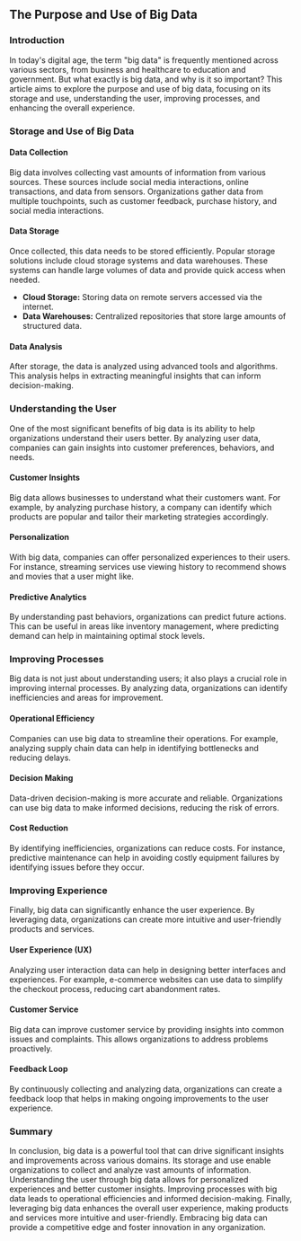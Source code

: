 ## The Purpose and Use of Big Data

### Introduction

In today's digital age, the term "big data" is frequently mentioned across various sectors, from business and healthcare to education and government. But what exactly is big data, and why is it so important? This article aims to explore the purpose and use of big data, focusing on its storage and use, understanding the user, improving processes, and enhancing the overall experience.

### Storage and Use of Big Data

#### Data Collection

Big data involves collecting vast amounts of information from various sources. These sources include social media interactions, online transactions, and data from sensors. Organizations gather data from multiple touchpoints, such as customer feedback, purchase history, and social media interactions.

#### Data Storage

Once collected, this data needs to be stored efficiently. Popular storage solutions include cloud storage systems and data warehouses. These systems can handle large volumes of data and provide quick access when needed. 

- **Cloud Storage:** Storing data on remote servers accessed via the internet.
- **Data Warehouses:** Centralized repositories that store large amounts of structured data.

#### Data Analysis

After storage, the data is analyzed using advanced tools and algorithms. This analysis helps in extracting meaningful insights that can inform decision-making.

### Understanding the User

One of the most significant benefits of big data is its ability to help organizations understand their users better. By analyzing user data, companies can gain insights into customer preferences, behaviors, and needs.

#### Customer Insights

Big data allows businesses to understand what their customers want. For example, by analyzing purchase history, a company can identify which products are popular and tailor their marketing strategies accordingly.

#### Personalization

With big data, companies can offer personalized experiences to their users. For instance, streaming services use viewing history to recommend shows and movies that a user might like.

#### Predictive Analytics

By understanding past behaviors, organizations can predict future actions. This can be useful in areas like inventory management, where predicting demand can help in maintaining optimal stock levels.

### Improving Processes

Big data is not just about understanding users; it also plays a crucial role in improving internal processes. By analyzing data, organizations can identify inefficiencies and areas for improvement.

#### Operational Efficiency

Companies can use big data to streamline their operations. For example, analyzing supply chain data can help in identifying bottlenecks and reducing delays.

#### Decision Making

Data-driven decision-making is more accurate and reliable. Organizations can use big data to make informed decisions, reducing the risk of errors.

#### Cost Reduction

By identifying inefficiencies, organizations can reduce costs. For instance, predictive maintenance can help in avoiding costly equipment failures by identifying issues before they occur.

### Improving Experience

Finally, big data can significantly enhance the user experience. By leveraging data, organizations can create more intuitive and user-friendly products and services.

#### User Experience (UX)

Analyzing user interaction data can help in designing better interfaces and experiences. For example, e-commerce websites can use data to simplify the checkout process, reducing cart abandonment rates.

#### Customer Service

Big data can improve customer service by providing insights into common issues and complaints. This allows organizations to address problems proactively.

#### Feedback Loop

By continuously collecting and analyzing data, organizations can create a feedback loop that helps in making ongoing improvements to the user experience.

### Summary

In conclusion, big data is a powerful tool that can drive significant insights and improvements across various domains. Its storage and use enable organizations to collect and analyze vast amounts of information. Understanding the user through big data allows for personalized experiences and better customer insights. Improving processes with big data leads to operational efficiencies and informed decision-making. Finally, leveraging big data enhances the overall user experience, making products and services more intuitive and user-friendly. Embracing big data can provide a competitive edge and foster innovation in any organization.